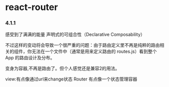 # react-router

### 4.1.1

感受到了满满的能量
声明式的可组合性（Declarative Composability）

不过这样的变动将会导致一个很严重的问题：由于路由定义里不再是纯粹的路由相关的组件，你无法在一个文件中（通常是用来定义路由的 routes.js）看到整个 App 的路由设计及分布。

<Router> 变身为容器,不再是路由了。但个人感觉还是兼容2的用法。

view:有点像通过url来change状态 Router 有点像一个状态管理容器